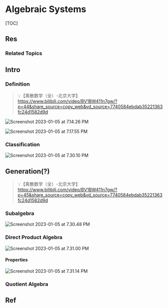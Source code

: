 # Algebraic Systems

[TOC]



## Res
### Related Topics



## Intro
### Definition
> 💡【离散数学（全）-北京大学】 https://www.bilibili.com/video/BV1BW411n7gw/?p=44&share_source=copy_web&vd_source=7740584ebdab35221363fc24d1582d9d

![Screenshot 2023-01-05 at 7.14.26 PM](../../../../../../Assets/Pics/Screenshot%202023-01-05%20at%207.14.26%20PM.png)

![Screenshot 2023-01-05 at 7.17.55 PM](../../../../../../Assets/Pics/Screenshot%202023-01-05%20at%207.17.55%20PM.png)


### Classification
![Screenshot 2023-01-05 at 7.30.10 PM](../../../../../../Assets/Pics/Screenshot%202023-01-05%20at%207.30.10%20PM.png)



## Generation(?)
> 💡【离散数学（全）-北京大学】 https://www.bilibili.com/video/BV1BW411n7gw/?p=45&share_source=copy_web&vd_source=7740584ebdab35221363fc24d1582d9d


### Subalgebra
![Screenshot 2023-01-05 at 7.30.48 PM](../../../../../../Assets/Pics/Screenshot%202023-01-05%20at%207.30.48%20PM.png)


### Direct Product Algebra
![Screenshot 2023-01-05 at 7.31.00 PM](../../../../../../Assets/Pics/Screenshot%202023-01-05%20at%207.31.00%20PM.png)
#### Properties
![Screenshot 2023-01-05 at 7.31.14 PM](../../../../../../Assets/Pics/Screenshot%202023-01-05%20at%207.31.14%20PM.png)


### Quotient Algebra



## Ref
